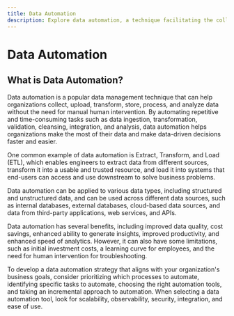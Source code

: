 ```yaml
---
title: Data Automation
description: Explore data automation, a technique facilitating the collection, transformation, storage, processing, and analysis of data without manual human intervention. Learn about Extract, Transform, and Load (ETL) and how data automation improves data quality, saves costs, enhances insights generation, and accelerates analytics.
---
```


# Data Automation

## What is Data Automation?
Data automation is a popular data management technique that can help organizations collect, upload, transform, store, process, and analyze data without the need for manual human intervention. By automating repetitive and time-consuming tasks such as data ingestion, transformation, validation, cleansing, integration, and analysis, data automation helps organizations make the most of their data and make data-driven decisions faster and easier.

One common example of data automation is Extract, Transform, and Load (ETL), which enables engineers to extract data from different sources, transform it into a usable and trusted resource, and load it into systems that end-users can access and use downstream to solve business problems.

Data automation can be applied to various data types, including structured and unstructured data, and can be used across different data sources, such as internal databases, external databases, cloud-based data sources, and data from third-party applications, web services, and APIs.

Data automation has several benefits, including improved data quality, cost savings, enhanced ability to generate insights, improved productivity, and enhanced speed of analytics. However, it can also have some limitations, such as initial investment costs, a learning curve for employees, and the need for human intervention for troubleshooting.

To develop a data automation strategy that aligns with your organization's business goals, consider prioritizing which processes to automate, identifying specific tasks to automate, choosing the right automation tools, and taking an incremental approach to automation. When selecting a data automation tool, look for scalability, observability, security, integration, and ease of use.

